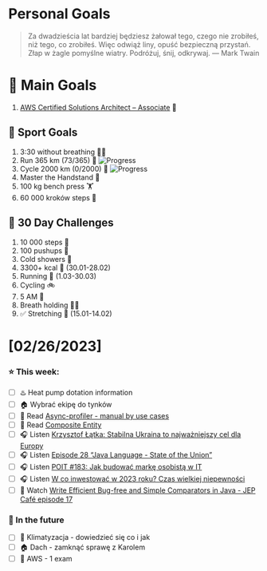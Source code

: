 
Personal Goals
==============
> Za dwadzieścia lat bardziej będziesz żałował tego, czego nie zrobiłeś, niż tego, co zrobiłeś. Więc odwiąż liny, opuść bezpieczną przystań. Złap w żagle pomyślne wiatry. Podróżuj, śnij, odkrywaj.
> — Mark Twain

# 🥇 Main Goals 
1. [AWS Certified Solutions Architect – Associate](https://aws.amazon.com/certification/certified-solutions-architect-associate/) 📜

## 🥈 Sport Goals 
1. 3:30 without breathing 😮‍💨
2. Run 365 km (73/365) 🏃 ![Progress](https://progress-bar.dev/20/)
3. Cycle 2000 km (0/2000) 🚴 ![Progress](https://progress-bar.dev/0/)
4. Master the Handstand 🤸
5. 100 kg bench press  🏋️
6. 60 000 kroków steps 🚶

## 🥉 30 Day Challenges 
1. 10 000 steps 🦶 
2. 100 pushups 🙇
3. Cold showers 🚿
4. 3300+ kcal 🍌 (30.01-28.02)
5. Running 🏃 (1.03-30.03)
6. Cycling 🚲
7. 5 AM 🌅
8. Breath holding 😮‍💨
9. ✅ Stretching 🧘 (15.01-14.02)

# [02/26/2023]
### ⭐ This week:
- [ ] ♨️ Heat pump dotation information
- [ ] 🏠 Wybrać ekipę do tynków
- [ ] 📗 Read [Async-profiler - manual by use cases](https://krzysztofslusarski.github.io/2022/12/12/async-manual.html)
- [ ] 📗 Read [Composite Entity](https://java-design-patterns.com/patterns/composite-entity/)
- [ ] 🎧 Listen [Krzysztof Łątka: Stabilna Ukraina to najważniejszy cel dla Europy](https://zaprojektujswojezycie.pl/krzysztof-latka-stabilna-ukraina-to-najwazniejszy-cel-dla-europy/)
- [ ] 🎧 Listen [Episode 28 “Java Language - State of the Union”](https://inside.java/2022/12/23/podcast-028/)
- [ ] 🎧 Listen [POIT #183: Jak budować markę osobistą w IT](https://porozmawiajmyoit.pl/poit-183-jak-budowac-marke-osobista-w-it/)
- [ ] 🎧 Listen [W co inwestować w 2023 roku? Czas wielkiej niepewności](https://inwestomat.eu/w-co-inwestowac-w-2023-roku/)
- [ ] 🎥 Watch [Write Efficient Bug-free and Simple Comparators in Java - JEP Café episode 17](https://youtu.be/lFbBI85oTnY)

### 🏅 In the future 
- [ ] 🥶 Klimatyzacja - dowiedzieć się co i jak
- [ ] 🏠 Dach - zamknąć sprawę z Karolem
- [ ] 🎥 AWS - 1 exam
